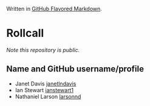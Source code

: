 Written in [GitHub Flavored Markdown](https://help.github.com/articles/github-flavored-markdown).

Rollcall
========

_Note this repository is public._

Name and GitHub username/profile
--------------------------------
* Janet Davis [janetlndavis](https://github.com/janetlndavis)
* Ian Stewart [ianstewart1](https://github.com/ianstewart1)
* Nathaniel Larson [larsonnd](https://github.com/larsonnd)
